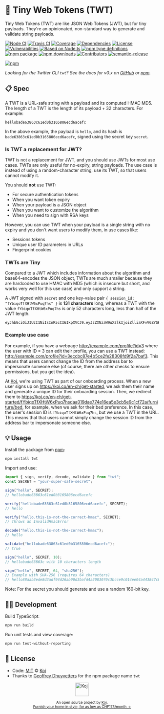 # 🤏 Tiny Web Tokens (TWT)

Tiny Web Tokens (TWT) are like JSON Web Tokens (JWT), but for tiny payloads. They're an opinionated, non-standard way to generate and validate string payloads.

[![Node CI](https://img.shields.io/github/workflow/status/koj-co/twt/Node%20CI?label=GitHub%20CI&logo=github)](https://github.com/koj-co/twt/actions)
[![Travis CI](https://img.shields.io/travis/koj-co/twt?label=Travis%20CI&logo=travis%20ci&logoColor=%23fff)](https://travis-ci.org/koj-co/twt)
[![Coverage](https://coveralls.io/repos/github/koj-co/twt/badge.svg?branch=master&v=2)](https://coveralls.io/github/koj-co/twt?branch=master)
[![Dependencies](https://img.shields.io/librariesio/release/npm/twt)](https://libraries.io/npm/twt)
[![License](https://img.shields.io/npm/l/twt)](https://github.com/koj-co/twt/blob/master/LICENSE)
[![Vulnerabilities](https://img.shields.io/snyk/vulnerabilities/npm/twt.svg)](https://snyk.io/test/npm/twt)
[![Based on Node.ts](https://img.shields.io/badge/based%20on-node.ts-brightgreen)](https://github.com/AnandChowdhary/node.ts)
[![npm type definitions](https://img.shields.io/npm/types/twt.svg)](https://unpkg.com/browse/twt/dist/index.d.ts)
[![npm package](https://img.shields.io/npm/v/twt.svg)](https://www.npmjs.com/package/node.ts)
[![npm downloads](https://img.shields.io/npm/dw/twt)](https://www.npmjs.com/package/node.ts)
[![Contributors](https://img.shields.io/github/contributors/koj-co/twt)](https://github.com/koj-co/twt/graphs/contributors)
[![semantic-release](https://img.shields.io/badge/%20%20%F0%9F%93%A6%F0%9F%9A%80-semantic--release-e10079.svg)](https://github.com/semantic-release/semantic-release)

[![npm](https://nodei.co/npm/twt.png)](https://www.npmjs.com/package/twt)

_Looking for the Twitter CLI `twt`? See the docs for v0.x on [GitHub](https://github.com/geoffreydhuyvetters/twt) or [npm](https://www.npmjs.com/package/twt/v/0.10.4)._

## 📋 Spec

A TWT is a URL-safe string with a payload and its computed HMAC MD5. The length of a TWT is the length of its payload + 32 characters. For example:

```
hellobade63863c61ed0b3165806ecd6acefc
```

In the above example, the payload is `hello`, and its hash is `bade63863c61ed0b3165806ecd6acefc`, signed using the secret key `secret`.

### Is TWT a replacement for JWT?

TWT is not a replacement for JWT, and you should use JWTs for most use cases. TWTs are only useful for no-expiry, string payloads. The use case is instead of using a random-character string, use its TWT, so that users cannot modify it.

You should **not** use TWT:

- For secure authentication tokens
- When you want token expiry
- When your payload is a JSON object
- When you want to customize the algorithm
- When you need to sign with RSA keys

However, you can use TWT when your payload is a single string with no expiry and you don't want users to modify them, in use cases like:

- Sessions tokens
- Unique user ID parameters in URLs
- Fingerprint cookies

### TWTs are Tiny

Compared to a JWT which includes information about the algorithm and base64-encodes the JSON object, TWTs are much smaller because they are hardcoded to use HMAC with MD5 (which is insecure but short, and works very well for this use case) and only support a string.

A JWT signed with `secret` and one key-value pair `{ session_id: "fYbiqoTfXHtW6xPuq7hs" }` is **131 characters** long, whereas a TWT with the value `fYbiqoTfXHtW6xPuq7hs` is only 52 characters long, less than half of the JWT length.

```
eyJhbGciOiJIUzI1NiIsInR5cCI6IkpXVCJ9.eyJzZXNzaW9uX2lkIjoiZlliaXFvVGZYSHRXNnhQdXE3aHMifQ.vrMGzUZ7qt4KXbBRG9VAVlVRGFLXTXYs0cAjQJpSc4s
```

### Example use case

For example, if you have a webpage http://example.com/profile?id=3 where the user with ID = 3 can edit their profile, you can use a TWT instead: http://example.com/profile?id=3eccbc87e4b5ce2fe28308fd9f2a7baf3. This means that users cannot change the ID from the address bar to impersonate someone else (of course, there are other checks to ensure permissions, but you get the idea).

At [Koj](https://koj.co), we're using TWT as part of our onboarding process. When a new user signs up on https://koj.co/en-ch/get-started, we ask them their name and generate a unique ID for their onboarding session. Then, we redirect them to https://koj.co/en-ch/get-started/fYbiqoTfXHtW6xPuq7hsdaa019dae774e16ea5e3cb5e9c1cf72a/furniture/bed, for example, when we ask for their bed preference. In this case, the user's session ID is `fYbiqoTfXHtW6xPuq7hs`, but we use a TWT in the URL. This means that that users cannot simply change the session ID from the address bar to impersonate someone else.

## 💡 Usage

Install the package from [npm](https://www.npmjs.com/package/twt):

```bash
npm install twt
```

Import and use:

```ts
import { sign, verify, decode, validate } from "twt";
const SECRET = "your-super-safe-secret";

sign("hello", SECRET);
// hellobade63863c61ed0b3165806ecd6acefc

verify("hellobade63863c61ed0b3165806ecd6acefc", SECRET);
// hello

verify("hello.this-is-not-the-correct-hmac", SECRET);
// Throws an InvalidHmacError

decode("hello.this-is-not-the-correct-hmac");
// hello

validate("hellobade63863c61ed0b3165806ecd6acefc");
// true

sign("hello", SECRET, 10);
// hellobade63863c with 10 characters length

sign("hello", SECRET, 64, "sha256");
// Example with SHA-256 (requires 64 characters)
// hello88aab3ede8d3adf94d26ab90d3bafd4a2083070c3bcce9c014ee04a443847c0b
```

Note: For the secret you should generate and use a random 160-bit key.

## 👩‍💻 Development

Build TypeScript:

```bash
npm run build
```

Run unit tests and view coverage:

```bash
npm run test-without-reporting
```

## 📄 License

- Code: [MIT](./LICENSE) © [Koj](https://koj.co)
- Thanks to [Geoffrey Dhuyvetters](https://github.com/geoffreydhuyvetters) for the npm package name `twt`

<p align="center">
  <a href="https://koj.co">
    <img width="44" alt="Koj" src="https://kojcdn.com/v1598284251/website-v2/koj-github-footer_m089ze.svg">
  </a>
</p>
<p align="center">
  <sub>An open source project by <a href="https://koj.co">Koj</a>. <br> <a href="https://koj.co">Furnish your home in style, for as low as CHF175/month →</a></sub>
</p>
